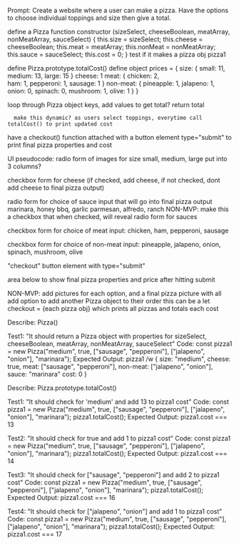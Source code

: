 <!-- pseusdo code -->
Prompt: Create a website where a user can make a pizza. Have the options to choose individual toppings and size then give a total. 

define a Pizza function constructor (sizeSelect, cheeseBoolean, meatArray, nonMeatArray, sauceSelect)
{
  this.size = sizeSelect;
  this.cheese = cheeseBoolean;
  this.meat = meatArray;
  this.nonMeat = nonMeatArray;
  this.sauce = sauceSelect;
  this.cost = 0;
}
  test if it makes a pizza obj pizza1

define Pizza.prototype.totalCost()
  define object prices = {
    size: {
      small: 11,
      medium: 13,
      large: 15
    }
    cheese: 1
    meat: {
      chicken: 2,  
      ham: 1,
      pepperoni: 1,
      sausage: 1
    }
    non-meat: {
      pineapple: 1,
      jalapeno: 1,
      onion: 0,
      spinach: 0,
      mushroom: 1,
      olive: 1
    }
  }

  loop through Pizza object keys, add values to get total?
  return total




      make this dynamic? as users select toppings, everytime call totalCost() to print updated cost

have a checkout() function attached with a button element type="submit" to print final pizza properties and cost

UI pseudocode:
radio form of images for size small, medium, large 
  put into 3 columns?

checkbox form for cheese (if checked, add cheese, if not checked, dont add cheese to final pizza output)

radio form for choice of sauce input that will go into final pizza output
  marinara, honey bbq, garlic parmesan, alfredo, ranch
    NON-MVP: make this a checkbox that when checked, will reveal radio form for sauces

checkbox form for choice of meat input: chicken, ham, pepperoni, sausage

checkbox form for choice of non-meat input: pineapple, jalapeno, onion, spinach, mushroom, olive

"checkout" button element with type="submit"

area below to show final pizza properties and price after hitting submit



NON-MVP: add pictures for each option, and a final pizza picture with all
add option to add another Pizza object to their order
  this can be a let checkout = {each pizza obj} which prints all pizzas and totals each cost





<!-- TDD -->

Describe: Pizza()

Test1: "It should return a Pizza object with properties for sizeSelect, cheeseBoolean, meatArray, nonMeatArray, sauceSelect"
Code: 
const pizza1 = new Pizza("medium", true, ["sausage", "pepperoni"], ["jalapeno", "onion"], "marinara");
Expected Output: 
pizza1 /w {
  size: "medium",
  cheese: true,
  meat: ["sausage", "pepperoni"],
  non-meat: ["jalapeno", "onion"],
  sauce: "marinara"
  cost: 0
}

  
Describe: Pizza.prototype.totalCost()

Test1: "It should check for 'medium' and add 13 to pizza1 cost"
Code: 
const pizza1 = new Pizza("medium", true, ["sausage", "pepperoni"], ["jalapeno", "onion"], "marinara");
pizza1.totalCost();
Expected Output:
pizza1.cost === 13

Test2: "It should check for true and add 1 to pizza1 cost"
Code: 
const pizza1 = new Pizza("medium", true, ["sausage", "pepperoni"], ["jalapeno", "onion"], "marinara");
pizza1.totalCost();
Expected Output:
pizza1.cost === 14

Test3: "It should check for ["sausage", "pepperoni"] and add 2 to pizza1 cost"
Code: 
const pizza1 = new Pizza("medium", true, ["sausage", "pepperoni"], ["jalapeno", "onion"], "marinara");
pizza1.totalCost();
Expected Output:
pizza1.cost === 16

Test4: "It should check for ["jalapeno", "onion"] and add 1 to pizza1 cost"
Code: 
const pizza1 = new Pizza("medium", true, ["sausage", "pepperoni"], ["jalapeno", "onion"], "marinara");
pizza1.totalCost();
Expected Output:
pizza1.cost === 17